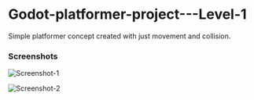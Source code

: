 # Godot-platformer-project---Level-1
 Simple platformer concept created with just movement and collision.
 
 ### Screenshots
 
![Screenshot-1](https://user-images.githubusercontent.com/22410262/105077862-23ba7480-5ab3-11eb-9691-3b7768dc00ec.png)

![Screenshot-2](https://user-images.githubusercontent.com/22410262/105077872-287f2880-5ab3-11eb-81f2-287549013427.png)
